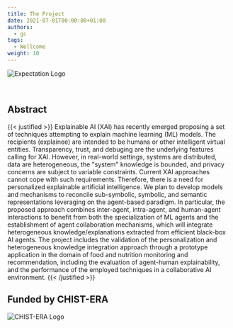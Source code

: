 ```yaml
---
title: The Project
date: 2021-07-01T00:00:00+01:00
authors:
  - gc
tags:
  - Wellcome
weight: 10
---
```


![Expectation Logo](/full_expectation_logo.svg)

</br>

## Abstract

{{< justified >}}
Explainable AI (XAI) has recently emerged proposing a set of techniques attempting to explain machine learning (ML) models. 
The recipients (explainee) are intended to be humans or other intelligent virtual entities. Transparency, trust, and debuging are the underlying features calling for XAI. 
However, in real-world settings, systems are distributed, data are heterogeneous, the "system" knowledge is bounded, and privacy concerns are subject to variable constraints. 
Current XAI approaches cannot cope with such requirements. 
Therefore, there is a need for personalized explainable artificial intelligence. We plan to develop models and mechanisms to reconcile sub-symbolic, symbolic, and semantic representations leveraging on the agent-based paradigm. 
In particular, the proposed approach combines inter-agent, intra-agent, and human-agent interactions to benefit from both the specialization of ML agents and the establishment of agent collaboration mechanisms, which will integrate heterogeneous knowledge/explanations extracted from efficient black-box AI agents. 
The project includes the validation of the personalization and heterogeneous knowledge integration approach through a prototype application in the domain of food and nutrition monitoring and recommendation, including the evaluation of agent-human explainability, and the performance of the employed techniques in a collaborative AI environment.
{{< /justified >}}

## Funded by CHIST-ERA

<!-- {{< figure src="/chistera_logo.png" >}} -->
![CHIST-ERA Logo](/chistera_logo.png)
